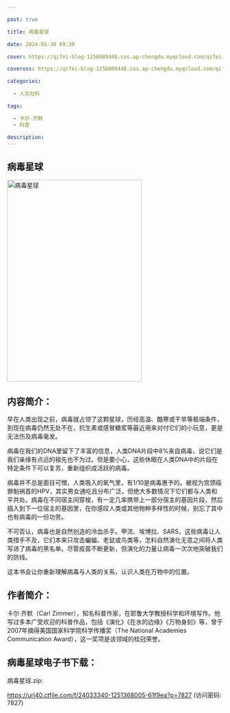 ```yaml
---

post: true

title: 病毒星球

date: 2024-05-30 09:39

cover: https://qifei-blog-1256009448.cos.ap-chengdu.myqcloud.com/qifei-blog/64ceecbb1ddac507cc36d429.jpg

coveross: https://qifei-blog-1256009448.cos.ap-chengdu.myqcloud.com/qifei-blog/64ceecbb1ddac507cc36d429.jpg

categories:

  - 人文社科

tags:

  - 卡尔·齐默
  - 科普

description:
---
```


## 病毒星球

<img alt="病毒星球" class="aligncenter loading" data-was-processed="true" decoding="async" fetchpriority="high" height="471" src="https://qifei-blog-1256009448.cos.ap-chengdu.myqcloud.com/qifei-blog/64ceecbb1ddac507cc36d429.jpg" style="cursor: zoom-in;" width="314"/>

## 内容简介：

早在人类出现之前，病毒就占领了这颗星球，历经高温、酷寒或干旱等极端条件，到现在病毒仍然无处不在，抗生素或感冒糖浆等最近用来对付它们的小玩意，更是无法伤及病毒毫发。

病毒在我们的DNA里留下了丰富的信息，人类DNA片段中8%来自病毒，说它们是我们亲缘有点远的祖先也不为过。但是要小心，这些休眠在人类DNA中的片段在特定条件下可以复苏，重新组织成活跃的病毒。

病毒并不总是面目可憎，人类吸入的氧气里，有1/10是病毒惠予的。被视为宫颈癌罪魁祸首的HPV，其实男女通吃且分布广泛，但绝大多数情况下它们都与人类和平共处。病毒在不同宿主间穿梭，有一定几率携带上一部分宿主的基因片段，然后插入到下一位宿主的基因里，在你感叹人类或其他物种多样性的时候，别忘了其中也有病毒的一份功劳。

不可否认，病毒也是自然创造的冷血杀手。甲流、埃博拉、SARS，这些病毒让人类措手不及，它们本来只攻击蝙蝠、老鼠或鸟类等，怎料自然演化无意之间将人类写进了病毒的黑名单。尽管疫苗不断更新，但演化的力量让病毒一次次地突破我们的防线。

这本书会让你重新理解病毒与人类的关系，认识人类在万物中的位置。

## 作者简介：

卡尔·齐默（Carl Zimmer），知名科普作家，在耶鲁大学教授科学和环境写作。他写过多本广受欢迎的科普作品，包括《演化》《在水的边缘》《万物身刻》等，曾于2007年摘得美国国家科学院科学传播奖（The National Academies Communication Award），这一奖项是该领域的桂冠荣誉。

## 病毒星球电子书下载：

病毒星球.zip: 

https://url40.ctfile.com/f/24033340-1251368005-61f9ea?p=7827 (访问密码: 7827)
